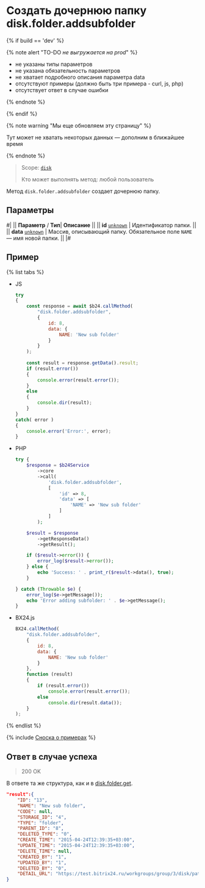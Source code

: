# Создать дочернюю папку disk.folder.addsubfolder

{% if build == 'dev' %}

{% note alert "TO-DO _не выгружается на prod_" %}

- не указаны типы параметров
- не указана обязательность параметров
- не хватает подробного описания параметра data
- отсутствуют примеры (должно быть три примера - curl, js, php)
- отсутствует ответ в случае ошибки

{% endnote %}

{% endif %}

{% note warning "Мы еще обновляем эту страницу" %}

Тут может не хватать некоторых данных — дополним в ближайшее время

{% endnote %}

> Scope: [`disk`](../../scopes/permissions.md)
>
> Кто может выполнять метод: любой пользователь

Метод `disk.folder.addsubfolder` создает дочернюю папку.

## Параметры

#|
||  **Параметр** / **Тип**| **Описание** ||
|| **id**
[`unknown`](../../data-types.md) | Идентификатор папки. ||
|| **data**
[`unknown`](../../data-types.md) | Массив, описывающий папку. Обязательное поле `NAME` — имя новой папки. ||
|#

## Пример

{% list tabs %}

- JS


    ```js
    try
    {
    	const response = await $b24.callMethod(
    		"disk.folder.addsubfolder",
    		{
    			id: 8,
    			data: {
    				NAME: 'New sub folder'
    			}
    		}
    	);
    	
    	const result = response.getData().result;
    	if (result.error())
    	{
    		console.error(result.error());
    	}
    	else
    	{
    		console.dir(result);
    	}
    }
    catch( error )
    {
    	console.error('Error:', error);
    }
    ```

- PHP


    ```php
    try {
        $response = $b24Service
            ->core
            ->call(
                'disk.folder.addsubfolder',
                [
                    'id' => 8,
                    'data' => [
                        'NAME' => 'New sub folder'
                    ]
                ]
            );
    
        $result = $response
            ->getResponseData()
            ->getResult();
    
        if ($result->error()) {
            error_log($result->error());
        } else {
            echo 'Success: ' . print_r($result->data(), true);
        }
    
    } catch (Throwable $e) {
        error_log($e->getMessage());
        echo 'Error adding subfolder: ' . $e->getMessage();
    }
    ```

- BX24.js

    ```js
    BX24.callMethod(
        "disk.folder.addsubfolder",
        {
            id: 8,
            data: {
                NAME: 'New sub folder'
            }
        },
        function (result)
        {
            if (result.error())
                console.error(result.error());
            else
                console.dir(result.data());
        }
    );
    ```

{% endlist %}

{% include [Сноска о примерах](../../../_includes/examples.md) %}

## Ответ в случае успеха

> 200 OK

В ответе та же структура, как и в [disk.folder.get](./disk-folder-get.md).

```json
"result":{
    "ID": "13",
    "NAME": "New sub folder",
    "CODE": null,
    "STORAGE_ID": "4",
    "TYPE": "folder",
    "PARENT_ID": "8",
    "DELETED_TYPE": "0",
    "CREATE_TIME": "2015-04-24T12:39:35+03:00",
    "UPDATE_TIME": "2015-04-24T12:39:35+03:00",
    "DELETE_TIME": null,
    "CREATED_BY": "1",
    "UPDATED_BY": "1",
    "DELETED_BY": "0",
    "DETAIL_URL": "https://test.bitrix24.ru/workgroups/group/3/disk/path/New/"
}
```